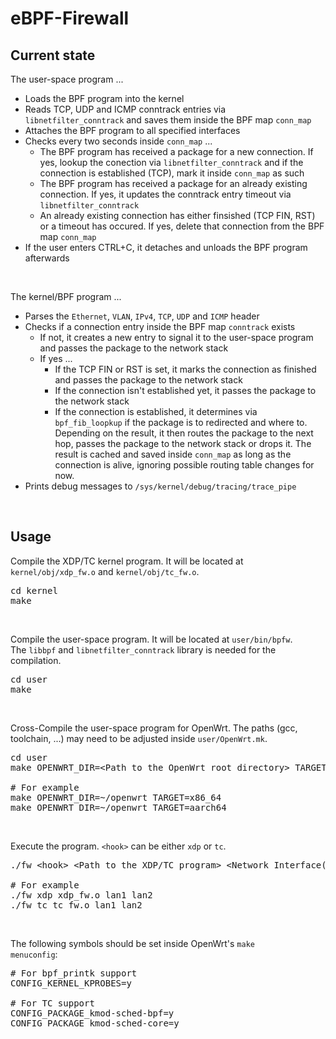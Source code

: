 # eBPF-Firewall
## Current state
The user-space program ...
* Loads the BPF program into the kernel
* Reads TCP, UDP and ICMP conntrack entries via <code>libnetfilter_conntrack</code> and saves them inside the BPF map <code>conn_map</code>
* Attaches the BPF program to all specified interfaces
* Checks every two seconds inside <code>conn_map</code> ...
    * The BPF program has received a package for a new connection. If yes, lookup the conection via <code>libnetfilter_conntrack</code> and if the connection is established (TCP), mark it inside <code>conn_map</code> as such
    * The BPF program has received a package for an already existing connection. If yes, it updates the conntrack entry timeout via <code>libnetfilter_conntrack</code>
    * An already existing connection has either finsished (TCP FIN, RST) or a timeout has occured. If yes, delete that connection from the BPF map <code>conn_map</code>
* If the user enters CTRL+C, it detaches and unloads the BPF program afterwards

<br>

The kernel/BPF program ...
* Parses the <code>Ethernet</code>, <code>VLAN</code>, <code>IPv4</code>, <code>TCP</code>, <code>UDP</code> and <code>ICMP</code> header
* Checks if a connection entry inside the BPF map <code>conntrack</code> exists
    * If not, it creates a new entry to signal it to the user-space program and passes the package to the network stack
    * If yes ...
        * If the TCP FIN or RST is set, it marks the connection as finished and passes the package to the network stack
        * If the connection isn't established yet, it passes the package to the network stack
        * If the connection is established, it determines via <code>bpf_fib_loopkup</code> if the package is to redirected and where to. Depending on the result, it then routes the package to the next hop, passes the package to the network stack or drops it. The result is cached and saved inside <code>conn_map</code> as long as the connection is alive, ignoring possible routing table changes for now.
* Prints debug messages to <code>/sys/kernel/debug/tracing/trace_pipe</code>

<br>

## Usage

Compile the XDP/TC kernel program. It will be located at <code>kernel/obj/xdp_fw.o</code> and <code>kernel/obj/tc_fw.o</code>.
<pre>
cd kernel
make
</pre>
<br>

Compile the user-space program. It will be located at <code>user/bin/bpfw</code>.<br>
The <code>libbpf</code> and <code>libnetfilter_conntrack</code> library is needed for the compilation.
<pre>
cd user
make
</pre>
<br>

Cross-Compile the user-space program for OpenWrt. The paths (gcc, toolchain, ...) may need to be adjusted inside <code>user/OpenWrt.mk</code>.
<pre>
cd user
make OPENWRT_DIR=&lt;Path to the OpenWrt root directory&gt; TARGET=&lt;OpenWrt Target&gt;

# For example
make OPENWRT_DIR=~/openwrt TARGET=x86_64
make OPENWRT_DIR=~/openwrt TARGET=aarch64
</pre>
<br>

Execute the program. <code>&lt;hook&gt;</code> can be either <code>xdp</code> or <code>tc</code>.
<pre>
./fw &lt;hook&gt; &lt;Path to the XDP/TC program&gt; &lt;Network Interface(s)&gt;

# For example
./fw xdp xdp_fw.o lan1 lan2
./fw tc tc_fw.o lan1 lan2
</pre>
<br>

The following symbols should be set inside OpenWrt's <code>make menuconfig</code>:
<pre>
# For bpf_printk support
CONFIG_KERNEL_KPROBES=y

# For TC support
CONFIG_PACKAGE_kmod-sched-bpf=y
CONFIG_PACKAGE_kmod-sched-core=y
</pre>
